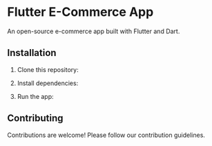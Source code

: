 # Flutter E-Commerce App
An open-source e-commerce app built with Flutter and Dart.

## Installation
1. Clone this repository:
   
2. Install dependencies:

3. Run the app:
   
## Contributing
Contributions are welcome! Please follow our contribution guidelines.
